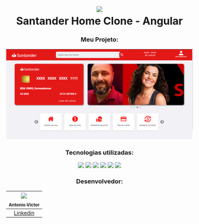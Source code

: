 <div align="center">

<h1 align="center">
 <img src="https://user-images.githubusercontent.com/45159366/101415619-1b103500-389d-11eb-83f8-74f87abf5eaf.png">
  <br />
  Santander Home Clone - Angular
</h1>
 
 ### Meu Projeto:

<div align="center">
  	<a href="#">
      <img src=".github/assets/read.PNG" width="1200" alt="preview" />
  	</a>
</div>

### Tecnologias utilizadas: 

<div>
<img src="https://img.shields.io/badge/HTML5-E34F26?style=for-the-badge&logo=html5&logoColor=white">
<img src="https://img.shields.io/badge/CSS3-1572B6?style=for-the-badge&logo=css3&logoColor=white">
<img src="https://img.shields.io/badge/JavaScript-323330?style=for-the-badge&logo=javascript&logoColor=F7DF1E">
<img src="https://img.shields.io/badge/Node.js-43853D?style=for-the-badge&logo=node.js&logoColor=white">
<img src="https://img.shields.io/badge/bootstrap-20232A?style=for-the-badge&logo=bootstrap&logoColor=61DAFB">
<img src="https://img.shields.io/badge/Angular-E34F26?style=for-the-badge&logo=angular&logoColor=white">
  </div>

 
### Desenvolvedor:

<div align="left">

| [<img src="https://avatars.githubusercontent.com/u/118532595?s=100&u=c9da9f4492a980cf59a1071bbbd345c8e7c123b8&v=4"><br><sub>Antonio Victor</sub>](https://github.com/antoniovictor2k) |
| :---------------------------------------------------------------------------------------------------------------------------------------: |
|                                             [Linkedin](https://www.linkedin.com/in/antonio-victor-pereira-severiano-0aa170169/)                                             |

</div>
